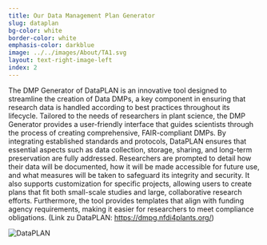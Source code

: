 ```yaml
---
title: Our Data Management Plan Generator
slug: dataplan 
bg-color: white
border-color: white
emphasis-color: darkblue
image: ../../images/About/TA1.svg
layout: text-right-image-left
index: 2
---
```


The DMP Generator of DataPLAN is an innovative tool designed to streamline the creation of Data DMPs, a key component in ensuring that research data is handled according to best practices throughout its lifecycle. 
Tailored to the needs of researchers in plant science, the DMP Generator provides a user-friendly interface that guides scientists through the process of creating comprehensive, FAIR-compliant DMPs. 
By integrating established standards and protocols, DataPLAN ensures that essential aspects such as data collection, storage, sharing, and long-term preservation are fully addressed. 
Researchers are prompted to detail how their data will be documented, how it will be made accessible for future use, and what measures will be taken to safeguard its integrity and security. 
It also supports customization for specific projects, allowing users to create plans that fit both small-scale studies and large, collaborative research efforts. 
Furthermore, the tool provides templates that align with funding agency requirements, making it easier for researchers to meet compliance obligations. 
(Link zu DataPLAN: https://dmpg.nfdi4plants.org/)

![DataPLAN](dataplan.png)